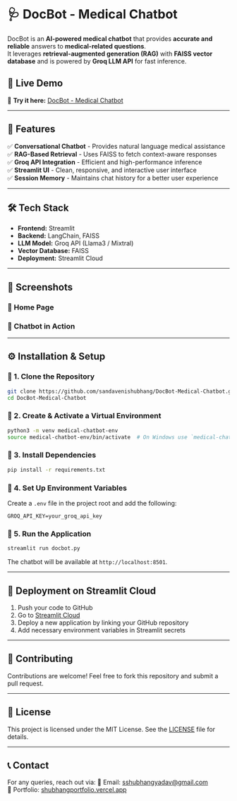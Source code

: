 # 🩺 DocBot - Medical Chatbot

&#x20;&#x20;

DocBot is an **AI-powered medical chatbot** that provides **accurate and reliable** answers to **medical-related questions**.\
It leverages **retrieval-augmented generation (RAG)** with **FAISS vector database** and is powered by **Groq LLM API** for fast inference.

## 🚀 Live Demo

🔗 **Try it here:** [DocBot - Medical Chatbot](https://docbot-medical-chatbot.streamlit.app/)

---

## 📌 Features

✅ **Conversational Chatbot** - Provides natural language medical assistance\
✅ **RAG-Based Retrieval** - Uses FAISS to fetch context-aware responses\
✅ **Groq API Integration** - Efficient and high-performance inference\
✅ **Streamlit UI** - Clean, responsive, and interactive user interface\
✅ **Session Memory** - Maintains chat history for a better user experience

---

## 🛠️ Tech Stack

- **Frontend:** Streamlit
- **Backend:** LangChain, FAISS
- **LLM Model:** Groq API (Llama3 / Mixtral)
- **Vector Database:** FAISS
- **Deployment:** Streamlit Cloud

---

## 📸 Screenshots

### 🔹 Home Page



### 🔹 Chatbot in Action



---

## ⚙️ Installation & Setup

### 🔹 1. Clone the Repository

```sh
git clone https://github.com/sandavenishubhang/DocBot-Medical-Chatbot.git
cd DocBot-Medical-Chatbot
```

### 🔹 2. Create & Activate a Virtual Environment

```sh
python3 -m venv medical-chatbot-env
source medical-chatbot-env/bin/activate  # On Windows use `medical-chatbot-env\Scripts\activate`
```

### 🔹 3. Install Dependencies

```sh
pip install -r requirements.txt
```

### 🔹 4. Set Up Environment Variables

Create a `.env` file in the project root and add the following:

```
GROQ_API_KEY=your_groq_api_key
```

### 🔹 5. Run the Application

```sh
streamlit run docbot.py
```

The chatbot will be available at `http://localhost:8501`.

---

## 🚀 Deployment on Streamlit Cloud

1. Push your code to GitHub
2. Go to [Streamlit Cloud](https://streamlit.io/cloud)
3. Deploy a new application by linking your GitHub repository
4. Add necessary environment variables in Streamlit secrets

---

## 🤝 Contributing

Contributions are welcome! Feel free to fork this repository and submit a pull request.

---

## 📜 License

This project is licensed under the MIT License. See the [LICENSE](LICENSE) file for details.

---

## 📞 Contact

For any queries, reach out via: 📧 Email: [sshubhangyadav@gmail.com](mailto\:sshubhangyadav@gmail.com)\
🔗 Portfolio: [shubhangportfolio.vercel.app](https://shubhangportfolio.vercel.app/)

